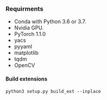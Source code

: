 
### Requirments
* Conda with Python 3.6 or 3.7.
* Nvidia GPU.
* PyTorch 1.1.0 
* yacs
* pyyaml
* matplotlib
* tqdm
* OpenCV


#### Build extensions
```
python3 setup.py build_ext --inplace
```



